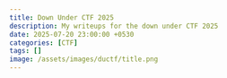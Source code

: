 ```yaml
---
title: Down Under CTF 2025
description: My writeups for the down under CTF 2025
date: 2025-07-20 23:00:00 +0530
categories: [CTF]
tags: []
image: /assets/images/ductf/title.png
---
```



